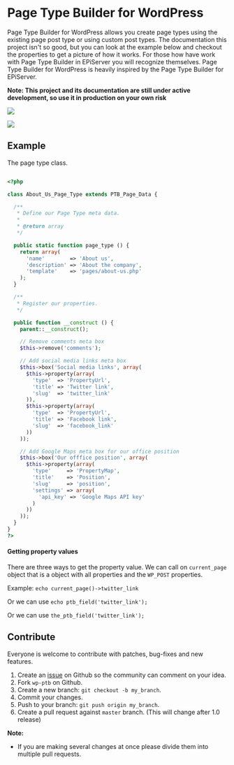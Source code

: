 # Page Type Builder for WordPress

Page Type Builder for WordPress allows you create page types using the existing page post type or using custom post types. The documentation this project isn't so good, but you can look at the example below and checkout the properties to get a picture of how it works. For those how have work with Page Type Builder in EPiServer you will recognize themselves. Page Type Builder for WordPress is heavily inspired by the Page Type Builder for EPiServer.

**Note: This project and its documentation are still under active development, so use it in production on your own risk**

![](http://public.forsmo.me/wp-ptb/add-new-page.png?v3)

![](http://public.forsmo.me/wp-ptb/about-us-page-type.png?v3)

## Example

The page type class.

```php

<?php

class About_Us_Page_Type extends PTB_Page_Data {

  /**
   * Define our Page Type meta data.
   *
   * @return array
   */

  public static function page_type () {
    return array(
      'name'        => 'About us',
      'description' => 'About the company',
      'template'    => 'pages/about-us.php'
    );
  }

  /**
   * Register our properties.
   */

  public function __construct () {
    parent::__construct();

    // Remove comments meta box
    $this->remove('comments');

    // Add social media links meta box
    $this->box('Social media links', array(
      $this->property(array(
        'type'  => 'PropertyUrl',
        'title' => 'Twitter link',
        'slug'  => 'twitter_link'
      )),
      $this->property(array(
        'type'  => 'PropertyUrl',
        'title' => 'Facebook link',
        'slug'  => 'facebook_link'
      ))
    ));

    // Add Google Maps meta box for our office position
    $this->box('Our offfice position', array(
      $this->property(array(
        'type'     => 'PropertyMap',
        'title'    => 'Position',
        'slug'     => 'position',
        'settings' => array(
          'api_key' => 'Google Maps API key'
        )
      ))
    ));
  }
}
?>

```

#### Getting property values

There are three ways to get the property value. We can call on `current_page` object that is a object with all properties and the `WP_POST` properties.

Example: `echo current_page()->twitter_link`

Or we can use `echo ptb_field('twitter_link');`

Or we can use `the_ptb_field('twitter_link');`

## Contribute

Everyone is welcome to contribute with patches, bug-fixes and new features.

1. Create an [issue](https://github.com/wp-ptb/wp-ptb/issues) on Github so the community can comment on your idea.
2. Fork `wp-ptb` on Github.
3. Create a new branch: `git checkout -b my_branch`.
4. Commit your changes.
5. Push to your branch: `git push origin my_branch`.
6. Create a pull request against `master` branch. (This will change after 1.0 release)

**Note:**

* If you are making several changes at once please divide them into multiple pull requests.
